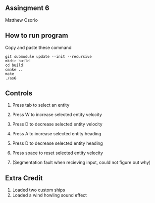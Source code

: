 ## Assingment 6
Matthew Osorio

## How to run program
Copy and paste these command 

```
git submodule update --init --recursive
mkdir build
cd build
cmake ..
make
./as6
```

## Controls
1) Press tab to select an entity
2) Press W to increase selected entity velocity
3) Press D to decrease selected entity velocity
4) Press A to increase selected entity heading
5) Press D to decrease selected entity heading
6) Press space to reset selected entity velocity

7) (Segmentation fault when recieving input, could not figure out why)

## Extra Credit
1) Loaded two custom ships
2) Loaded a wind howling sound effect
